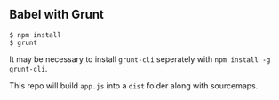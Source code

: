 ## Babel with Grunt

```
$ npm install
$ grunt
```

It may be necessary to install `grunt-cli` seperately with `npm install -g grunt-cli`.

This repo will build `app.js` into a `dist` folder along with sourcemaps.
